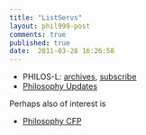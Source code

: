 ```yaml
---
title: "ListServs"
layout: phil999-post
comments: true
published: true
date:  2011-03-28 16:26:58
---
```


+	PHILOS-L: [archives]( http://listserv.liv.ac.uk/archives/philos-l.html), 
	[subscribe](http://listserv.liv.ac.uk/cgi-bin/wa?SUBED1=philos-l&A=1)
+	[Philosophy Updates](http://groups.google.com/group/philosophy-updates?pli=1)

Perhaps also of interest is

+	[Philosophy CFP](http://philosophycfp.blogspot.com/)

